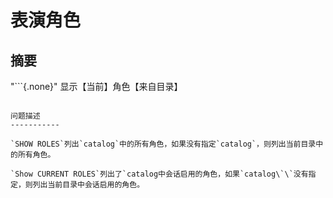 表演角色
==========

摘要
--------

"```{.none}"
显示【当前】角色【来自目录】
```

问题描述
-----------

`SHOW ROLES`列出`catalog`中的所有角色，如果没有指定`catalog`，则列出当前目录中的所有角色。

`Show CURRENT ROLES`列出了`catalog中会话启用的角色，如果`catalog\`\`没有指定，则列出当前目录中会话启用的角色。
